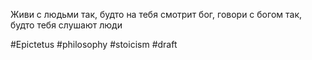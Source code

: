 Живи с людьми так, будто на тебя смотрит бог, говори с богом так, будто тебя слушают люди

#Epictetus #philosophy #stoicism
#draft